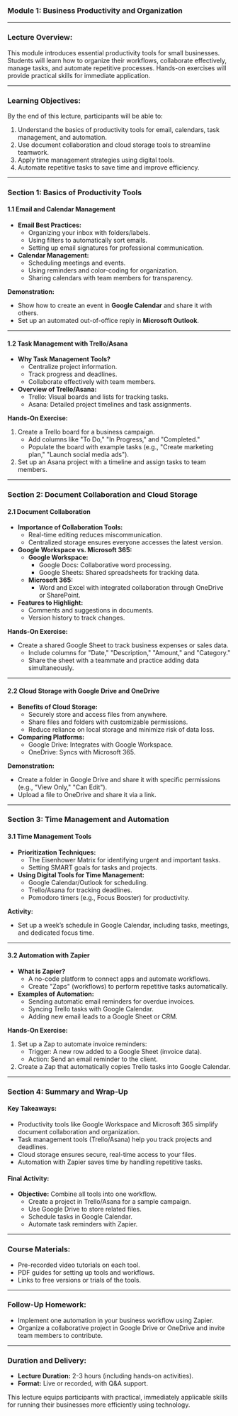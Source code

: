 ### **Module 1: Business Productivity and Organization**

---

### **Lecture Overview:**
This module introduces essential productivity tools for small businesses. Students will learn how to organize their workflows, collaborate effectively, manage tasks, and automate repetitive processes. Hands-on exercises will provide practical skills for immediate application.

---

### **Learning Objectives:**

By the end of this lecture, participants will be able to:
1. Understand the basics of productivity tools for email, calendars, task management, and automation.
2. Use document collaboration and cloud storage tools to streamline teamwork.
3. Apply time management strategies using digital tools.
4. Automate repetitive tasks to save time and improve efficiency.

---

### **Section 1: Basics of Productivity Tools**

#### **1.1 Email and Calendar Management**
- **Email Best Practices:**
  - Organizing your inbox with folders/labels.
  - Using filters to automatically sort emails.
  - Setting up email signatures for professional communication.
- **Calendar Management:**
  - Scheduling meetings and events.
  - Using reminders and color-coding for organization.
  - Sharing calendars with team members for transparency.

**Demonstration:**
- Show how to create an event in **Google Calendar** and share it with others.
- Set up an automated out-of-office reply in **Microsoft Outlook**.

---

#### **1.2 Task Management with Trello/Asana**
- **Why Task Management Tools?**
  - Centralize project information.
  - Track progress and deadlines.
  - Collaborate effectively with team members.
- **Overview of Trello/Asana:**
  - Trello: Visual boards and lists for tracking tasks.
  - Asana: Detailed project timelines and task assignments.

**Hands-On Exercise:**
1. Create a Trello board for a business campaign.
   - Add columns like "To Do," "In Progress," and "Completed."
   - Populate the board with example tasks (e.g., "Create marketing plan," "Launch social media ads").
2. Set up an Asana project with a timeline and assign tasks to team members.

---

### **Section 2: Document Collaboration and Cloud Storage**

#### **2.1 Document Collaboration**
- **Importance of Collaboration Tools:**
  - Real-time editing reduces miscommunication.
  - Centralized storage ensures everyone accesses the latest version.
- **Google Workspace vs. Microsoft 365:**
  - **Google Workspace:**
    - Google Docs: Collaborative word processing.
    - Google Sheets: Shared spreadsheets for tracking data.
  - **Microsoft 365:**
    - Word and Excel with integrated collaboration through OneDrive or SharePoint.
- **Features to Highlight:**
  - Comments and suggestions in documents.
  - Version history to track changes.

**Hands-On Exercise:**
- Create a shared Google Sheet to track business expenses or sales data.
  - Include columns for "Date," "Description," "Amount," and "Category."
  - Share the sheet with a teammate and practice adding data simultaneously.

---

#### **2.2 Cloud Storage with Google Drive and OneDrive**
- **Benefits of Cloud Storage:**
  - Securely store and access files from anywhere.
  - Share files and folders with customizable permissions.
  - Reduce reliance on local storage and minimize risk of data loss.
- **Comparing Platforms:**
  - Google Drive: Integrates with Google Workspace.
  - OneDrive: Syncs with Microsoft 365.

**Demonstration:**
- Create a folder in Google Drive and share it with specific permissions (e.g., "View Only," "Can Edit").
- Upload a file to OneDrive and share it via a link.

---

### **Section 3: Time Management and Automation**

#### **3.1 Time Management Tools**
- **Prioritization Techniques:**
  - The Eisenhower Matrix for identifying urgent and important tasks.
  - Setting SMART goals for tasks and projects.
- **Using Digital Tools for Time Management:**
  - Google Calendar/Outlook for scheduling.
  - Trello/Asana for tracking deadlines.
  - Pomodoro timers (e.g., Focus Booster) for productivity.

**Activity:**
- Set up a week’s schedule in Google Calendar, including tasks, meetings, and dedicated focus time.

---

#### **3.2 Automation with Zapier**
- **What is Zapier?**
  - A no-code platform to connect apps and automate workflows.
  - Create "Zaps" (workflows) to perform repetitive tasks automatically.
- **Examples of Automation:**
  - Sending automatic email reminders for overdue invoices.
  - Syncing Trello tasks with Google Calendar.
  - Adding new email leads to a Google Sheet or CRM.

**Hands-On Exercise:**
1. Set up a Zap to automate invoice reminders:
   - Trigger: A new row added to a Google Sheet (invoice data).
   - Action: Send an email reminder to the client.
2. Create a Zap that automatically copies Trello tasks into Google Calendar.

---

### **Section 4: Summary and Wrap-Up**

#### **Key Takeaways:**
- Productivity tools like Google Workspace and Microsoft 365 simplify document collaboration and organization.
- Task management tools (Trello/Asana) help you track projects and deadlines.
- Cloud storage ensures secure, real-time access to your files.
- Automation with Zapier saves time by handling repetitive tasks.

#### **Final Activity:**
- **Objective:** Combine all tools into one workflow.
  - Create a project in Trello/Asana for a sample campaign.
  - Use Google Drive to store related files.
  - Schedule tasks in Google Calendar.
  - Automate task reminders with Zapier.

---

### **Course Materials:**
- Pre-recorded video tutorials on each tool.
- PDF guides for setting up tools and workflows.
- Links to free versions or trials of the tools.

---

### **Follow-Up Homework:**
- Implement one automation in your business workflow using Zapier.
- Organize a collaborative project in Google Drive or OneDrive and invite team members to contribute.

---

### **Duration and Delivery:**
- **Lecture Duration:** 2-3 hours (including hands-on activities).
- **Format:** Live or recorded, with Q&A support.

This lecture equips participants with practical, immediately applicable skills for running their businesses more efficiently using technology.
